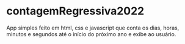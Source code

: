 # contagemRegressiva2022

App simples feito em html, css e javascript que conta os dias, horas, minutos e segundos até o início do próximo ano e exibe ao usuário.
